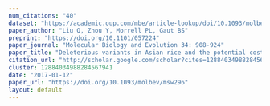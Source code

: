 ```yaml
---
num_citations: "40"
dataset: "https://academic.oup.com/mbe/article-lookup/doi/10.1093/molbev/msw296#supplementary-data"
paper_author: "Liu Q, Zhou Y, Morrell PL, Gaut BS"
preprint: "https://doi.org/10.1101/057224"
paper_journal: "Molecular Biology and Evolution 34: 908-924"
paper_title: "Deleterious variants in Asian rice and the potential cost of domestication"
citation_url: "http://scholar.google.com/scholar?cites=12884034988284567941&as_sdt=5,24&sciodt=0,24&hl=en"
cluster: 12884034988284567941
date: "2017-01-12"
paper_url: "https://doi.org/10.1093/molbev/msw296"
layout: default
---
```

